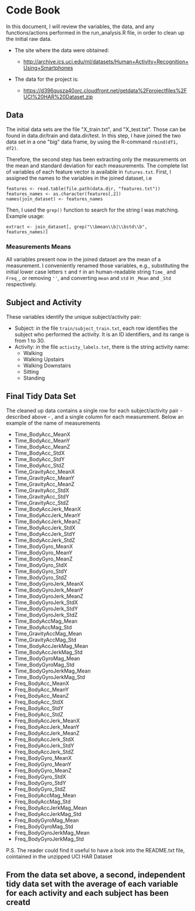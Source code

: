# Code Book

In this document, I will review the variables, the data, and any functions/actions performed in the run_analysis.R file, 
in order to clean up the initial raw data.

* The site where the data were obtained:
  * http://archive.ics.uci.edu/ml/datasets/Human+Activity+Recognition+Using+Smartphones

* The data for the project is:
  * https://d396qusza40orc.cloudfront.net/getdata%2Fprojectfiles%2FUCI%20HAR%20Dataset.zip


## Data
The initial data sets are the file "X_train.txt", and "X_test.txt". 
Those can be found in data.dir/train and data.dir/test.
In this step, I have joined the two data set in a one "big" data frame, by 
using the R-command ```rbind(df1, df2)```.

Therefore, the second step has been extracting only the measurements on the mean and standard 
deviation for each measurements. 
The complete list of variables of each feature vector is available 
in ```futures.txt```. First, I assigned the names to the variables in the joined dataset, i.e
```
features <- read.table(file.path(data.dir, "features.txt"))
features_names <- as.character(features[,2])
names(join_dataset) <- features_names
```
Then, I used the ```grep()``` function to search for the string I was matching. 
Example usage: 
```
extract <- join_dataset[, grep("\\bmean\\b|\\bstd\\b", features_names)]
```
### Measurements Means
All variables present now in the joined dataset are the mean of a measurement.
I conveniently renamed those variables, e.g., substituting the initial lower case letters
```t``` and ```f``` in an human-readable string ```Time_``` and ```Freq_```, 
or removing ```''```, and converting ```mean``` and ```std``` in ```_Mean``` and ```_Std```
respectively. 

## Subject and Activity
These variables identify the unique subject/activity pair:
* Subject: in the file ```train/subject_train.txt```, each row identifies the subject who performed the 
activity. It is an ID identifiers, and its range is from 1 to 30. 
* Activity: in the file ```activity_labels.txt```, there is the string activity name:
  * Walking
  * Walking Upstairs
  * Walking Downstairs
  * Sitting
  * Standing
  
## Final Tidy Data Set 
The cleaned up data contains a single row for each subject/activity pair - described above - , 
and a single column for each measurement.
Below an example of the name of measurements 
  - Time_BodyAcc_MeanX
  - Time_BodyAcc_MeanY 
  - Time_BodyAcc_MeanZ 
  - Time_BodyAcc_StdX
  - Time_BodyAcc_StdY
  - Time_BodyAcc_StdZ
  - Time_GravityAcc_MeanX 
  - Time_GravityAcc_MeanY  
  - Time_GravityAcc_MeanZ 
  - Time_GravityAcc_StdX 
  - Time_GravityAcc_StdY 
  - Time_GravityAcc_StdZ
  - Time_BodyAccJerk_MeanX 
  - Time_BodyAccJerk_MeanY 
  - Time_BodyAccJerk_MeanZ 
  - Time_BodyAccJerk_StdX 
  - Time_BodyAccJerk_StdY 
  - Time_BodyAccJerk_StdZ 
  - Time_BodyGyro_MeanX 
  - Time_BodyGyro_MeanY 
  - Time_BodyGyro_MeanZ 
  - Time_BodyGyro_StdX 
  - Time_BodyGyro_StdY 
  - Time_BodyGyro_StdZ 
  - Time_BodyGyroJerk_MeanX 
  - Time_BodyGyroJerk_MeanY 
  - Time_BodyGyroJerk_MeanZ 
  - Time_BodyGyroJerk_StdX 
  - Time_BodyGyroJerk_StdY 
  - Time_BodyGyroJerk_StdZ 
  - Time_BodyAccMag_Mean 
  - Time_BodyAccMag_Std 
  - Time_GravityAccMag_Mean
  - Time_GravityAccMag_Std 
  - Time_BodyAccJerkMag_Mean 
  - Time_BodyAccJerkMag_Std 
  - Time_BodyGyroMag_Mean 
  - Time_BodyGyroMag_Std 
  - Time_BodyGyroJerkMag_Mean
  - Time_BodyGyroJerkMag_Std 
  - Freq_BodyAcc_MeanX
  - Freq_BodyAcc_MeanY
  - Freq_BodyAcc_MeanZ
  - Freq_BodyAcc_StdX
  - Freq_BodyAcc_StdY
  - Freq_BodyAcc_StdZ
  - Freq_BodyAccJerk_MeanX
  - Freq_BodyAccJerk_MeanY
  - Freq_BodyAccJerk_MeanZ
  - Freq_BodyAccJerk_StdX
  - Freq_BodyAccJerk_StdY
  - Freq_BodyAccJerk_StdZ
  - Freq_BodyGyro_MeanX
  - Freq_BodyGyro_MeanY
  - Freq_BodyGyro_MeanZ
  - Freq_BodyGyro_StdX
  - Freq_BodyGyro_StdY
  - Freq_BodyGyro_StdZ
  - Freq_BodyAccMag_Mean
  - Freq_BodyAccMag_Std
  - Freq_BodyAccJerkMag_Mean
  - Freq_BodyAccJerkMag_Std
  - Freq_BodyGyroMag_Mean 
  - Freq_BodyGyroMag_Std
  - Freq_BodyGyroJerkMag_Mean
  - Freq_BodyGyroJerkMag_Std

P.S. The reader could find it useful to have a look into the README.txt file, cointained in the unzipped UCI HAR Dataset

## From the data set above, a second, independent tidy data set with the average of each variable for each activity and each subject has been creatd

